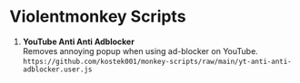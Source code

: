 # Violentmonkey Scripts

1. **YouTube Anti Anti Adblocker**  
   Removes annoying popup when using ad-blocker on YouTube.  
   `https://github.com/kostek001/monkey-scripts/raw/main/yt-anti-anti-adblocker.user.js`
